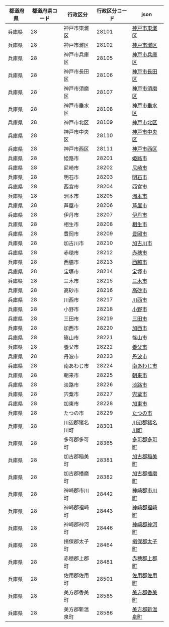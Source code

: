 |  都道府県  | 都道府県コード | 行政区分 | 行政区分コード | json |
|-----------|--------------|--------- |--------------|------|
| 兵庫県 | 28 | 神戸市東灘区 | 28101 | [神戸市東灘区](/geojson/28/28101.json) |
| 兵庫県 | 28 | 神戸市灘区 | 28102 | [神戸市灘区](/geojson/28/28102.json) |
| 兵庫県 | 28 | 神戸市兵庫区 | 28105 | [神戸市兵庫区](/geojson/28/28105.json) |
| 兵庫県 | 28 | 神戸市長田区 | 28106 | [神戸市長田区](/geojson/28/28106.json) |
| 兵庫県 | 28 | 神戸市須磨区 | 28107 | [神戸市須磨区](/geojson/28/28107.json) |
| 兵庫県 | 28 | 神戸市垂水区 | 28108 | [神戸市垂水区](/geojson/28/28108.json) |
| 兵庫県 | 28 | 神戸市北区 | 28109 | [神戸市北区](/geojson/28/28109.json) |
| 兵庫県 | 28 | 神戸市中央区 | 28110 | [神戸市中央区](/geojson/28/28110.json) |
| 兵庫県 | 28 | 神戸市西区 | 28111 | [神戸市西区](/geojson/28/28111.json) |
| 兵庫県 | 28 | 姫路市 | 28201 | [姫路市](/geojson/28/28201.json) |
| 兵庫県 | 28 | 尼崎市 | 28202 | [尼崎市](/geojson/28/28202.json) |
| 兵庫県 | 28 | 明石市 | 28203 | [明石市](/geojson/28/28203.json) |
| 兵庫県 | 28 | 西宮市 | 28204 | [西宮市](/geojson/28/28204.json) |
| 兵庫県 | 28 | 洲本市 | 28205 | [洲本市](/geojson/28/28205.json) |
| 兵庫県 | 28 | 芦屋市 | 28206 | [芦屋市](/geojson/28/28206.json) |
| 兵庫県 | 28 | 伊丹市 | 28207 | [伊丹市](/geojson/28/28207.json) |
| 兵庫県 | 28 | 相生市 | 28208 | [相生市](/geojson/28/28208.json) |
| 兵庫県 | 28 | 豊岡市 | 28209 | [豊岡市](/geojson/28/28209.json) |
| 兵庫県 | 28 | 加古川市 | 28210 | [加古川市](/geojson/28/28210.json) |
| 兵庫県 | 28 | 赤穂市 | 28212 | [赤穂市](/geojson/28/28212.json) |
| 兵庫県 | 28 | 西脇市 | 28213 | [西脇市](/geojson/28/28213.json) |
| 兵庫県 | 28 | 宝塚市 | 28214 | [宝塚市](/geojson/28/28214.json) |
| 兵庫県 | 28 | 三木市 | 28215 | [三木市](/geojson/28/28215.json) |
| 兵庫県 | 28 | 高砂市 | 28216 | [高砂市](/geojson/28/28216.json) |
| 兵庫県 | 28 | 川西市 | 28217 | [川西市](/geojson/28/28217.json) |
| 兵庫県 | 28 | 小野市 | 28218 | [小野市](/geojson/28/28218.json) |
| 兵庫県 | 28 | 三田市 | 28219 | [三田市](/geojson/28/28219.json) |
| 兵庫県 | 28 | 加西市 | 28220 | [加西市](/geojson/28/28220.json) |
| 兵庫県 | 28 | 篠山市 | 28221 | [篠山市](/geojson/28/28221.json) |
| 兵庫県 | 28 | 養父市 | 28222 | [養父市](/geojson/28/28222.json) |
| 兵庫県 | 28 | 丹波市 | 28223 | [丹波市](/geojson/28/28223.json) |
| 兵庫県 | 28 | 南あわじ市 | 28224 | [南あわじ市](/geojson/28/28224.json) |
| 兵庫県 | 28 | 朝来市 | 28225 | [朝来市](/geojson/28/28225.json) |
| 兵庫県 | 28 | 淡路市 | 28226 | [淡路市](/geojson/28/28226.json) |
| 兵庫県 | 28 | 宍粟市 | 28227 | [宍粟市](/geojson/28/28227.json) |
| 兵庫県 | 28 | 加東市 | 28228 | [加東市](/geojson/28/28228.json) |
| 兵庫県 | 28 | たつの市 | 28229 | [たつの市](/geojson/28/28229.json) |
| 兵庫県 | 28 | 川辺郡猪名川町 | 28301 | [川辺郡猪名川町](/geojson/28/28301.json) |
| 兵庫県 | 28 | 多可郡多可町 | 28365 | [多可郡多可町](/geojson/28/28365.json) |
| 兵庫県 | 28 | 加古郡稲美町 | 28381 | [加古郡稲美町](/geojson/28/28381.json) |
| 兵庫県 | 28 | 加古郡播磨町 | 28382 | [加古郡播磨町](/geojson/28/28382.json) |
| 兵庫県 | 28 | 神崎郡市川町 | 28442 | [神崎郡市川町](/geojson/28/28442.json) |
| 兵庫県 | 28 | 神崎郡福崎町 | 28443 | [神崎郡福崎町](/geojson/28/28443.json) |
| 兵庫県 | 28 | 神崎郡神河町 | 28446 | [神崎郡神河町](/geojson/28/28446.json) |
| 兵庫県 | 28 | 揖保郡太子町 | 28464 | [揖保郡太子町](/geojson/28/28464.json) |
| 兵庫県 | 28 | 赤穂郡上郡町 | 28481 | [赤穂郡上郡町](/geojson/28/28481.json) |
| 兵庫県 | 28 | 佐用郡佐用町 | 28501 | [佐用郡佐用町](/geojson/28/28501.json) |
| 兵庫県 | 28 | 美方郡香美町 | 28585 | [美方郡香美町](/geojson/28/28585.json) |
| 兵庫県 | 28 | 美方郡新温泉町 | 28586 | [美方郡新温泉町](/geojson/28/28586.json) |
